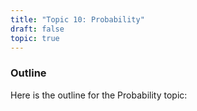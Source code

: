 ```yaml
---
title: "Topic 10: Probability"
draft: false
topic: true
---
```


### Outline

Here is the outline for the Probability topic:  

<!-- 
|Lesson|Content|Work to be completed|
|--|------|------------------------------------------------|
|1|Probability review|pg 588 Ex 9A Q2, 4-8, 10|
|2|Venn diagrams and two-way tables|pg 595 Ex 9B Q2-6, 8-11, 13  Extension: Ex 9B 12, 14|
|3|Using set notation|pg 601 Ex 9C Q1-7, 8-10, 12|
|4|Multiple events using tables|pg 607 Ex 9D Q1-6|
|5|Tree Diagrams|Worksheet|
|6|Experimental Probability|pg 617 Ex 9F Q2-5, 8-11| -->
